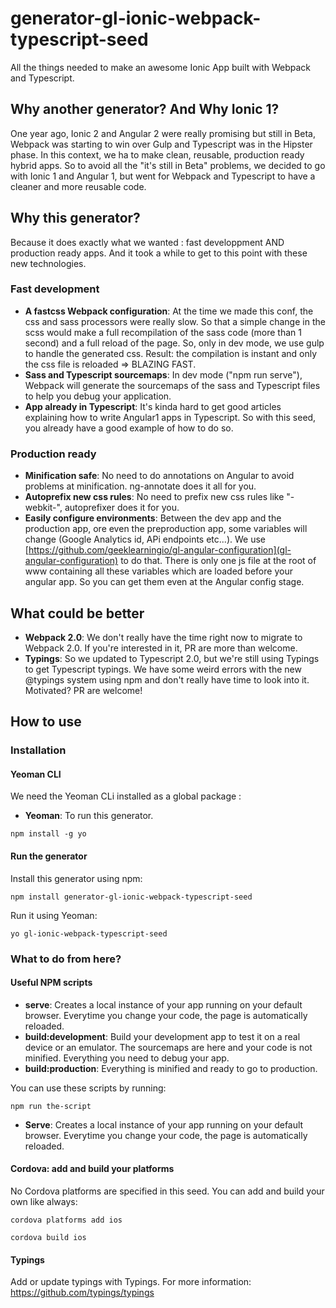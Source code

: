 # generator-gl-ionic-webpack-typescript-seed
All the things needed to make an awesome Ionic App built with Webpack and Typescript.

## Why another generator? And Why Ionic 1?
One year ago, Ionic 2 and Angular 2 were really promising but still in Beta, Webpack was starting to win over Gulp and Typescript was in the Hipster phase. 
In this context, we ha to make clean, reusable, production ready hybrid apps. So to avoid all the "it's still in Beta" problems, we decided to go with Ionic 1 and Angular 1, but went for Webpack and Typescript to have a cleaner and more reusable code.

## Why this generator?
Because it does exactly what we wanted : fast developpment AND production ready apps. And it took a while to get to this point with these new technologies.

### Fast development
- **A fastcss Webpack configuration**: At the time we made this conf, the css and sass processors were really slow. So that a simple change in the scss would make a full recompilation of the sass code (more than 1 second) and a full reload of the page. So, only in dev mode, we use gulp to handle the generated css. Result: the compilation is instant and only the css file is reloaded => BLAZING FAST.
- **Sass and Typescript sourcemaps**: In dev mode ("npm run serve"), Webpack will generate the sourcemaps of the sass and Typescript files to help you debug your application.
- **App already in Typescript**: It's kinda hard to get good articles explaining how to write Angular1 apps in Typescript. So with this seed, you already have a good example of how to do so.

### Production ready
- **Minification safe**: No need to do annotations on Angular to avoid problems at minification. ng-annotate does it all for you.
- **Autoprefix new css rules**: No need to prefix new css rules like "-webkit-", autoprefixer does it for you.
- **Easily configure environments**: Between the dev app and the production app, ore even the preproduction app, some variables will change (Google Analytics id, APi endpoints etc...). We use [https://github.com/geeklearningio/gl-angular-configuration](gl-angular-configuration) to do that. There is only one js file at the root of www containing all these variables which are loaded before your angular app. So you can get them even at the Angular config stage.

## What could be better
- **Webpack 2.0**: We don't really have the time right now to migrate to Webpack 2.0. If you're interested in it, PR are more than welcome.
- **Typings**: So we updated to Typescript 2.0, but we're still using Typings to get Typescript typings. We have some weird errors with the new @typings system using npm and don't really have time to look into it. Motivated? PR are welcome!

## How to use

### Installation

#### Yeoman CLI
We need the Yeoman CLi installed as a global package :
- **Yeoman**: To run this generator.
```
npm install -g yo
```

#### Run the generator
Install this generator using npm:
```
npm install generator-gl-ionic-webpack-typescript-seed
```

Run it using Yeoman:
```
yo gl-ionic-webpack-typescript-seed
```

### What to do from here?

#### Useful NPM scripts
- **serve**: Creates a local instance of your app running on your default browser. Everytime you change your code, the page is automatically reloaded.
- **build:development**: Build your development app to test it on a real device or an emulator. The sourcemaps are here and your code is not minified. Everything you need to debug your app.
- **build:production**: Everything is minified and ready to go to production.

You can use these scripts by running:
```
npm run the-script
```

- **Serve**: Creates a local instance of your app running on your default browser. Everytime you change your code, the page is automatically reloaded.

#### Cordova: add and build your platforms
No Cordova platforms are specified in this seed. You can add and build your own like always:
```
cordova platforms add ios
```
```
cordova build ios
```
#### Typings
Add or update typings with Typings. For more information: https://github.com/typings/typings
